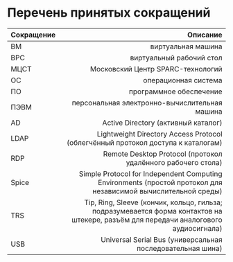 # Перечень принятых сокращений

Сокращение | Описание
:--- | ---:
ВМ | виртуальная машина
ВРС | виртуальный рабочий стол
МЦСТ | Московский Центр SPARC-технологий
ОС | операционная система
ПО | программное обеспечение
ПЭВМ  | персональная электронно-вычислительная машина
AD | Active Directory (активный каталог)
LDAP | Lightweight Directory Access Protocol (облегчённый протокол доступа к каталогам)
RDP | Remote Desktop Protocol (протокол удалённого рабочего стола)
Spice | Simple Protocol for Independent Computing Environments (простой протокол для независимой вычислительной среды)
TRS | Tip, Ring, Sleeve (кончик, кольцо, гильза; подразумевается форма контактов на штекере, разъём для передачи аналогового аудиосигнала)
USB | Universal Serial Bus (универсальная последовательная шина)
